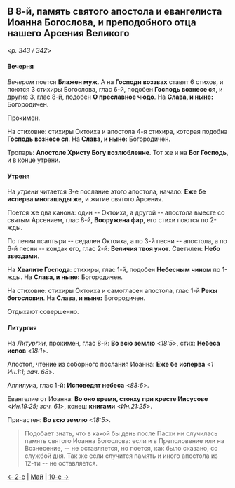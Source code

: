 
## В 8-й, память святого апостола и евангелиста Иоанна Богослова, и преподобного отца нашего Арсения Великого

<*p. 343 / 342*>

#### Вечерня

*Вечером* поется **Блажен муж**. А на **Господи воззвах** ставят 6 стихов, и поются 3 стихиры Богослова, 
глас 6-й, подобен **Господь вознесе ся**, и другие 3, глас 8-й, подобен **О преславное чюдо**. 
На **Слава, и ныне:** Богородичен. 

Прокимен. 

На стиховне: стихиры Октоиха и апостола 4-я стихира, которая подобна **Господь вознесе ся**. 
На **Слава, и ныне:** Богородичен. 

Тропарь: **Апостоле Христу Богу возлюбленне**. Тот же и на **Бог Господь**, и в конце утрени. 

#### Утреня

На *утрени* читается 3-е послание этого апостола, начало: **Еже бе исперва многашьды же**, 
и житие святого Арсения. 

Поется же два канона: один -- Октоиха, а другой -- апостола вместе со святым Арсением, глас 8-й, 
**Вооружена фар**, его стихи поются по 2-жды. 

По пении псалтыри -- седален Октоиха, а по 3-й песни -- апостола, а по 6-й песни -- кондак его, 
глас 2-й: **Величия твоя унот**. 
Светилен: **Небо звездами**. 

На **Хвалите Господа**: стихиры, глас 1-й, подобен **Небесным чином** по 1-жды. 
На **Слава, и ныне:** Богородичен. 

На стиховне: стихиры Октоиха и самогласен апостола, глас 1-й **Рекы богословия**. 
На **Слава, и ныне:** Богородичен. 

Отдыхают совершенно. 

#### Литургия

На *Литургии*, прокимен, глас 8-й: **Во всю землю** <*18:5*>, стих: **Небеса испов** <*18:1*>.
 
Апостол, чтение из соборного послания Иоанна: **Еже бе исперва** <*1 Ин.1:1; зач. 68*>. 

Аллилуиа, глас 1-й: **Исповедят небеса** <*88:6*>. 
 
Евангелие от Иоанна: **Во оно время, стояху при кресте Иисусове** <*Ин.19:25; зач. 61*>, 
конец: **книгами** <*Ин.21:25*>.  
 
Причастен: **Во всю землю** <*18:5*>. 

> Подобает знать, что в какой бы день после Пасхи ни случилась память святого Иоанна Богослова: если 
> и в Преполовение или на Вознесение, -- не оставляется, но поется, как было сказано, со службой дня. 
> Так же если случится память и иного апостола из 12-ти -- не оставляется.  

[← 2-е](05_02_EUR.ru.md) | [Май](README.md#8-й) | [10-е →](05_10_AST.ru.md)
